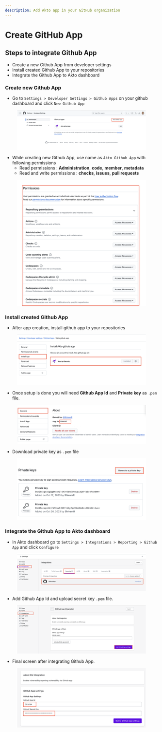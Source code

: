 ```yaml
---
description: Add Akto app in your GitHub organization
---
```


# Create GitHub App

## **Steps to integrate Github App**

* Create a new Github App from developer settings
* Install created Github App to your repositories
* Integrate the Github App to Akto dashboard

### **Create new Github App**

* Go to `Settings > Developer Settings > Github Apps` on your github dashboard and click `New Github App`

<figure><img src="../../.gitbook/assets/image (3) (1) (1) (1) (1) (1) (1) (1) (1) (1) (1) (1) (1) (1) (1).png" alt=""><figcaption></figcaption></figure>

* While creating new Github App, use name as `Akto Github App` with following permissions
  * Read permissions : **Administration**, **code**, **member**, **metadata**
  * Read and write permissions : **checks**, **issues**, **pull requests**

<figure><img src="../../.gitbook/assets/image (4) (1) (1) (1) (1) (1) (1) (1) (1).png" alt=""><figcaption></figcaption></figure>

### **Install created Github App**

* After app creation, install github app to your repositories

<figure><img src="../../.gitbook/assets/image (5) (1) (1) (1) (1) (1) (1) (1).png" alt=""><figcaption></figcaption></figure>

* Once setup is done you will need **Github App Id** and **Private key** as `.pem` file.

<figure><img src="../../.gitbook/assets/image (7) (1) (1) (1) (1) (1).png" alt=""><figcaption></figcaption></figure>

* Download private key as `.pem` file

<figure><img src="../../.gitbook/assets/image (8) (1) (1) (1) (1).png" alt=""><figcaption></figcaption></figure>

### **Integrate the Github App to Akto dashboard**

* In Akto dashboard go to `Settings > Integrations > Reporting > Github App` and click `Configure`

<figure><img src="../../.gitbook/assets/image (9) (1).png" alt=""><figcaption></figcaption></figure>

* Add Github App Id and upload secret key `.pem` file.

<figure><img src="../../.gitbook/assets/image (10) (1).png" alt=""><figcaption></figcaption></figure>

* Final screen after integrating Github App.

<figure><img src="../../.gitbook/assets/image (12) (1).png" alt=""><figcaption></figcaption></figure>
